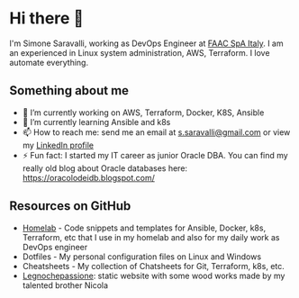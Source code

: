 # Hi there 👋

<!--
**simonesaravalli/simonesaravalli** is a ✨ _special_ ✨ repository because its `README.md` (this file) appears on your GitHub profile.

Here are some ideas to get you started:
-->

I'm Simone Saravalli, working as DevOps Engineer at [FAAC SpA Italy](https://faac.it/). I am an experienced in Linux system administration, AWS, Terraform. I love automate everything.

## Something about me

- 🔭 I’m currently working on AWS, Terraform, Docker, K8S, Ansible
- 🌱 I’m currently learning Ansible and k8s
- 📫 How to reach me: send me an email at s.saravalli@gmail.com or view my [LinkedIn profile](https://it.linkedin.com/in/simone-saravalli-26415610)
- ⚡ Fun fact: I started my IT career as junior Oracle DBA. You can find my really old blog about Oracle databases here: https://oracolodeidb.blogspot.com/

## Resources on GitHub

* [Homelab](https://github.com/simonesaravalli/homelab) - Code snippets and templates for Ansible, Docker, k8s, Terraform, etc that I use in my homelab and also for my daily work as DevOps engineer
* Dotfiles - My personal configuration files on Linux and Windows
* Cheatsheets - My collection of Chatsheets for Git, Terraform, k8s, etc.
* [Legnochepassione](https://github.com/simonesaravalli/legnochepassione): static website with some wood works made by my talented brother Nicola

<!--
- 😄 Pronouns: he/him
- 👯 I’m looking to collaborate on ...
- 🤔 I’m looking for help with ...
- 💬 Ask me about ...
-->
